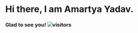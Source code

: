 # Hi there, I am Amartya Yadav.

### Glad to see you! ![visitors](https://visitor-badge.glitch.me/badge?page_id=${iamartyaa}.${iamartyaa/iamartyaa}) 
